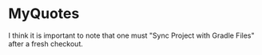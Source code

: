 # MyQuotes

I think it is important to note that one must "Sync Project with Gradle Files" after a fresh checkout.